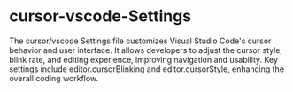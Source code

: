 # cursor-vscode-Settings
The cursor/vscode Settings file customizes Visual Studio Code's cursor behavior and user interface. It allows developers to adjust the cursor style, blink rate, and editing experience, improving navigation and usability. Key settings include editor.cursorBlinking and editor.cursorStyle, enhancing the overall coding workflow.
